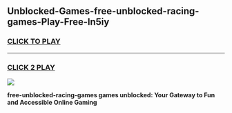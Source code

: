 
## Unblocked-Games-free-unblocked-racing-games-Play-Free-ln5iy
<h3>
<a href="https://premium76.site?title=free-unblocked-racing-games&ref=09A">CLICK TO PLAY</a></h3>
<hr>

<h3>
<a href="https://premium76.site?title=free-unblocked-racing-games&ref=09A">CLICK 2 PLAY</a>
  
</h3>

<a href="https://premium76.site?title=free-unblocked-racing-games&ref=09A"><img src="https://clearcache.store/games.png"></a>


**free-unblocked-racing-games games unblocked: Your Gateway to Fun and Accessible Online Gaming**

